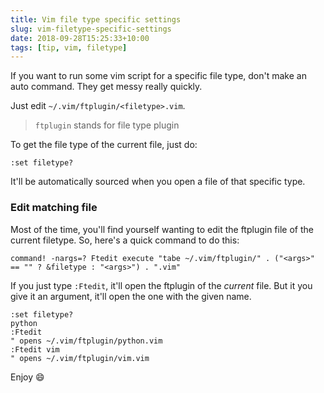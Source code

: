 ```yaml
---
title: Vim file type specific settings
slug: vim-filetype-specific-settings
date: 2018-09-28T15:25:33+10:00
tags: [tip, vim, filetype]
---
```


If you want to run some vim script for a specific file type, don't make an
auto command. They get messy really quickly.

Just edit `~/.vim/ftplugin/<filetype>.vim`.

> `ftplugin` stands for file type plugin

To get the file type of the current file, just do:

```
:set filetype?
```

It'll be automatically sourced when you open a file of that specific type.

### Edit matching file

Most of the time, you'll find yourself wanting to edit the ftplugin file of the
current filetype. So, here's a quick command to do this:

```vim
command! -nargs=? Ftedit execute "tabe ~/.vim/ftplugin/" . ("<args>" == "" ? &filetype : "<args>") . ".vim"
```

If you just type `:Ftedit`, it'll open the ftplugin of the *current* file.
But it you give it an argument, it'll open the one with the given name.

```
:set filetype?
python
:Ftedit
" opens ~/.vim/ftplugin/python.vim
:Ftedit vim
" opens ~/.vim/ftplugin/vim.vim
```

Enjoy :smile:
